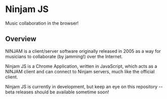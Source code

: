 # Ninjam JS

Music collaboration in the browser!

## Overview

NINJAM is a client/server software originally released in 2005 as a way for
musicians to collaborate (by jamming!) over the Internet.

Ninjam JS is a Chrome Application, written in JavaScript, which acts as a
NINJAM client and can connect to Ninjam servers, much like the official client.

Ninjam JS is currently in development, but keep an eye on this repository -- 
beta releases should be available sometime soon!
